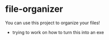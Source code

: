 # file-organizer
You can use this project to organize your files!

- trying to work on how to turn this into an exe
